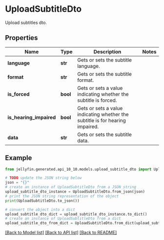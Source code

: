 # UploadSubtitleDto

Upload subtitles dto.

## Properties

Name | Type | Description | Notes
------------ | ------------- | ------------- | -------------
**language** | **str** | Gets or sets the subtitle language. | 
**format** | **str** | Gets or sets the subtitle format. | 
**is_forced** | **bool** | Gets or sets a value indicating whether the subtitle is forced. | 
**is_hearing_impaired** | **bool** | Gets or sets a value indicating whether the subtitle is for hearing impaired. | 
**data** | **str** | Gets or sets the subtitle data. | 

## Example

```python
from jellyfin.generated.api_10_10.models.upload_subtitle_dto import UploadSubtitleDto

# TODO update the JSON string below
json = "{}"
# create an instance of UploadSubtitleDto from a JSON string
upload_subtitle_dto_instance = UploadSubtitleDto.from_json(json)
# print the JSON string representation of the object
print(UploadSubtitleDto.to_json())

# convert the object into a dict
upload_subtitle_dto_dict = upload_subtitle_dto_instance.to_dict()
# create an instance of UploadSubtitleDto from a dict
upload_subtitle_dto_from_dict = UploadSubtitleDto.from_dict(upload_subtitle_dto_dict)
```
[[Back to Model list]](../README.md#documentation-for-models) [[Back to API list]](../README.md#documentation-for-api-endpoints) [[Back to README]](../README.md)


